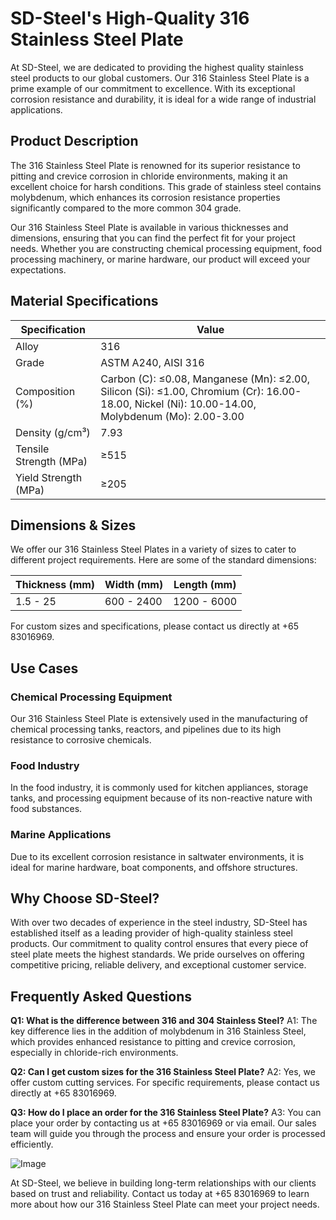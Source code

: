 # SD-Steel's High-Quality 316 Stainless Steel Plate

At SD-Steel, we are dedicated to providing the highest quality stainless steel products to our global customers. Our 316 Stainless Steel Plate is a prime example of our commitment to excellence. With its exceptional corrosion resistance and durability, it is ideal for a wide range of industrial applications.

## Product Description

The 316 Stainless Steel Plate is renowned for its superior resistance to pitting and crevice corrosion in chloride environments, making it an excellent choice for harsh conditions. This grade of stainless steel contains molybdenum, which enhances its corrosion resistance properties significantly compared to the more common 304 grade. 

Our 316 Stainless Steel Plate is available in various thicknesses and dimensions, ensuring that you can find the perfect fit for your project needs. Whether you are constructing chemical processing equipment, food processing machinery, or marine hardware, our product will exceed your expectations.

## Material Specifications

| Specification | Value |
| --- | --- |
| Alloy | 316 |
| Grade | ASTM A240, AISI 316 |
| Composition (%) | Carbon (C): ≤0.08, Manganese (Mn): ≤2.00, Silicon (Si): ≤1.00, Chromium (Cr): 16.00-18.00, Nickel (Ni): 10.00-14.00, Molybdenum (Mo): 2.00-3.00 |
| Density (g/cm³) | 7.93 |
| Tensile Strength (MPa) | ≥515 |
| Yield Strength (MPa) | ≥205 |

## Dimensions & Sizes

We offer our 316 Stainless Steel Plates in a variety of sizes to cater to different project requirements. Here are some of the standard dimensions:

| Thickness (mm) | Width (mm) | Length (mm) |
| --- | --- | --- |
| 1.5 - 25 | 600 - 2400 | 1200 - 6000 |

For custom sizes and specifications, please contact us directly at +65 83016969.

## Use Cases

### Chemical Processing Equipment
Our 316 Stainless Steel Plate is extensively used in the manufacturing of chemical processing tanks, reactors, and pipelines due to its high resistance to corrosive chemicals.

### Food Industry
In the food industry, it is commonly used for kitchen appliances, storage tanks, and processing equipment because of its non-reactive nature with food substances.

### Marine Applications
Due to its excellent corrosion resistance in saltwater environments, it is ideal for marine hardware, boat components, and offshore structures.

## Why Choose SD-Steel?

With over two decades of experience in the steel industry, SD-Steel has established itself as a leading provider of high-quality stainless steel products. Our commitment to quality control ensures that every piece of steel plate meets the highest standards. We pride ourselves on offering competitive pricing, reliable delivery, and exceptional customer service.

## Frequently Asked Questions

**Q1: What is the difference between 316 and 304 Stainless Steel?**
A1: The key difference lies in the addition of molybdenum in 316 Stainless Steel, which provides enhanced resistance to pitting and crevice corrosion, especially in chloride-rich environments.

**Q2: Can I get custom sizes for the 316 Stainless Steel Plate?**
A2: Yes, we offer custom cutting services. For specific requirements, please contact us directly at +65 83016969.

**Q3: How do I place an order for the 316 Stainless Steel Plate?**
A3: You can place your order by contacting us at +65 83016969 or via email. Our sales team will guide you through the process and ensure your order is processed efficiently.

![Image](https://github.com/user-attachments/assets/2567258e-e124-4816-932d-1809bd27ef0b)

At SD-Steel, we believe in building long-term relationships with our clients based on trust and reliability. Contact us today at +65 83016969 to learn more about how our 316 Stainless Steel Plate can meet your project needs.